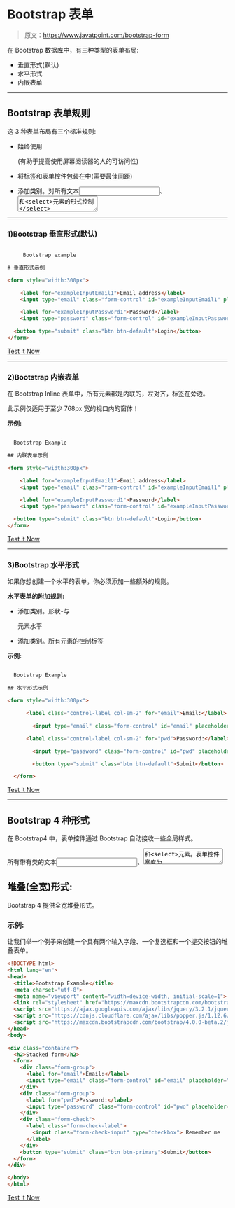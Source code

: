 # Bootstrap 表单

> 原文：<https://www.javatpoint.com/bootstrap-form>

在 Bootstrap 数据库中，有三种类型的表单布局:

*   垂直形式(默认)
*   水平形式
*   内嵌表单

* * *

## Bootstrap 表单规则

这 3 种表单布局有三个标准规则:

*   始终使用

    <form role="form">(有助于提高使用屏幕阅读器的人的可访问性)</form>

*   将标签和表单控件包装在中(需要最佳间距)
*   添加类别。对所有文本<input>、<textarea>和<select>元素的形式控制</select></textarea>

* * *

### 1)Bootstrap 垂直形式(默认)

```html

     Bootstrap example

# 垂直形式示例

<form style="width:300px">

    <label for="exampleInputEmail1">Email address</label>
    <input type="email" class="form-control" id="exampleInputEmail1" placeholder="Email">

    <label for="exampleInputPassword1">Password</label>
    <input type="password" class="form-control" id="exampleInputPassword1" placeholder="Password">

  <button type="submit" class="btn btn-default">Login</button>
</form>

```

[Test it Now](https://www.javatpoint.com/oprweb/test.jsp?filename=bootstrapform1)

* * *

### 2)Bootstrap 内嵌表单

在 Bootstrap Inline 表单中，所有元素都是内联的，左对齐，标签在旁边。

此示例仅适用于至少 768px 宽的视口内的窗体！

**示例:**

```html

  Bootstrap Example

## 内联表单示例

<form style="width:300px">

    <label for="exampleInputEmail1">Email address</label>
    <input type="email" class="form-control" id="exampleInputEmail1" placeholder="Email">

    <label for="exampleInputPassword1">Password</label>
    <input type="password" class="form-control" id="exampleInputPassword1" placeholder="Password">

  <button type="submit" class="btn btn-default">Login</button>
</form>

```

[Test it Now](https://www.javatpoint.com/oprweb/test.jsp?filename=bootstrapform2)

* * *

### 3)Bootstrap 水平形式

如果你想创建一个水平的表单，你必须添加一些额外的规则。

**水平表单的附加规则:**

*   添加类别。形状-与

    <form>元素水平</form>

*   添加类别。所有<label>元素的控制标签</label>

**示例:**

```html

  Bootstrap Example

## 水平形式示例

<form style="width:300px">

      <label class="control-label col-sm-2" for="email">Email:</label>

        <input type="email" class="form-control" id="email" placeholder="Enter email">

      <label class="control-label col-sm-2" for="pwd">Password:</label>

        <input type="password" class="form-control" id="pwd" placeholder="Enter password">

        <button type="submit" class="btn btn-default">Submit</button>

  </form>

```

[Test it Now](https://www.javatpoint.com/oprweb/test.jsp?filename=bootstrapform3)

* * *

## Bootstrap 4 种形式

在 Bootstrap4 中，表单控件通过 Bootstrap 自动接收一些全局样式。

所有带有类的文本<input>、<textarea>和<select>元素。表单控件宽度为 100%。</select></textarea>

## 堆叠(全宽)形式:

Bootstrap 4 提供全宽堆叠形式。

### 示例:

让我们举一个例子来创建一个具有两个输入字段、一个复选框和一个提交按钮的堆叠表单。

```html
<!DOCTYPE html>
<html lang="en">
<head>
  <title>Bootstrap Example</title>
  <meta charset="utf-8">
  <meta name="viewport" content="width=device-width, initial-scale=1">
  <link rel="stylesheet" href="https://maxcdn.bootstrapcdn.com/bootstrap/4.0.0-beta.2/css/bootstrap.min.css">
  <script src="https://ajax.googleapis.com/ajax/libs/jquery/3.2.1/jquery.min.js"></script>
  <script src="https://cdnjs.cloudflare.com/ajax/libs/popper.js/1.12.6/umd/popper.min.js"></script>
  <script src="https://maxcdn.bootstrapcdn.com/bootstrap/4.0.0-beta.2/js/bootstrap.min.js"></script>
</head>
<body>

<div class="container">
  <h2>Stacked form</h2>
  <form>
    <div class="form-group">
      <label for="email">Email:</label>
      <input type="email" class="form-control" id="email" placeholder="Enter email">
    </div>
    <div class="form-group">
      <label for="pwd">Password:</label>
      <input type="password" class="form-control" id="pwd" placeholder="Enter password">
    </div>
    <div class="form-check">
      <label class="form-check-label">
        <input class="form-check-input" type="checkbox"> Remember me
      </label>
    </div>
    <button type="submit" class="btn btn-primary">Submit</button>
  </form>
</div>

</body>
</html>

```

[Test it Now](https://www.javatpoint.com/oprweb/test.jsp?filename=bootstrap4form)